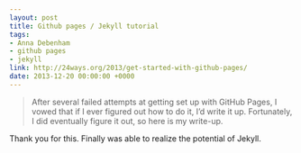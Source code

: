 ```yaml
---
layout: post
title: Github pages / Jekyll tutorial
tags:
- Anna Debenham
- github pages
- jekyll
link: http://24ways.org/2013/get-started-with-github-pages/
date: 2013-12-20 00:00:00 +0000
---
```


>After several failed attempts at getting set up with GitHub Pages, I vowed that if I ever figured out how to do it, I’d write it up. Fortunately, I did eventually figure it out, so here is my write-up.

Thank you for this. Finally was able to realize the potential of Jekyll.
